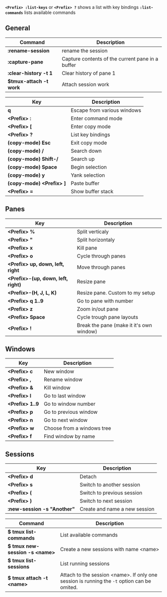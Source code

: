 **`<Prefix> :list-keys`** or **`<Prefix> ?`** shows a list with key bindings
**`:list-commands`** lists available commands



## General
Command                       | Description
------------------------------|------------
**:rename-session**           | rename the session
**:capture-pane**             | Capture contents of the current pane in a buffer
**:clear-history -t 1**       | Clear history of pane 1
**$tmux-attach -t work**      | Attach session work


Key                                 | Description
------------------------------------|------------
**q**                               | Escape from various windows
**&lt;Prefix&gt; :**                | Enter command mode
**&lt;Prefix&gt; [**                | Enter copy mode
**&lt;Prefix&gt; ?**                | List key bindings
**(copy-mode) Esc**                 | Exit copy mode
**(copy-mode) /**                   | Search down
**(copy-mode) Shift-/**             | Search up
**(copy-mode) Space**               | Begin selection
**(copy-mode) y**                   | Yank selection
**(copy-mode) &lt;Prefix&gt; ]**    | Paste buffer
**&lt;Prefix&gt; =**                | Show buffer stack


## Panes

Key                                         | Description
--------------------------------------------|------------
**&lt;Prefix&gt; %**                        | Split verticaly
**&lt;Prefix&gt; "**                        | Split horizontaly
**&lt;Prefix&gt; x**                        | Kill pane
**&lt;Prefix&gt; o**                        | Cycle through panes
**&lt;Prefix&gt; up, down, left, right**    | Move through panes
**&lt;Prefix&gt;-(up, down, left, right)**  | Resize pane
**&lt;Prefix&gt;-(H, J, L, K)**             | Resize pane. Custom to my setup
**&lt;Prefix&gt; q 1..9**                   | Go to pane with number
**&lt;Prefix&gt; z**                        | Zoom in/out pane
**&lt;Prefix&gt; Space**                    | Cycle trough pane layouts
**&lt;Prefix&gt; !**                        | Break the pane (make it it's own window)




## Windows

Key           | Description
--------------|------------
**&lt;Prefix&gt; c**    | New window
**&lt;Prefix&gt; ,**    | Rename window
**&lt;Prefix&gt; &**    | Kill window
**&lt;Prefix&gt; l**   | Go to last window
**&lt;Prefix&gt; 1..9** | Go to window number
**&lt;Prefix&gt; p**    | Go to previous window
**&lt;Prefix&gt; n**    | Go to next window
**&lt;Prefix&gt; w**    | Choose from a windows tree
**&lt;Prefix&gt; f**    | Find window by name



## Sessions

Key                           | Description
------------------------------|------------
**&lt;Prefix&gt; d**          | Detach
**&lt;Prefix&gt; s**          | Switch to another session
**&lt;Prefix&gt; (**          | Switch to previous session
**&lt;Prefix&gt; )**          | Switch to next session
**:new-session -s "Another"** | Create and name a new session

Command                                 | Description
----------------------------------------|------------
**$ tmux list-commands**                | List available commands
**$ tmux new-session -s &lt;name&gt;**  | Create a new sessions with name &lt;name&gt;
**$ tmux list-sessions**                | List running sessions
**$ tmux attach -t &lt;name&gt;**       | Attach to the session &lt;name&gt;. If only one session is running the `-t` option can be omited.


